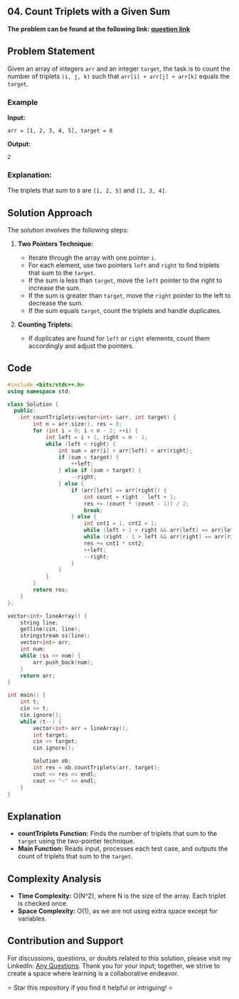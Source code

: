 ## 04. Count Triplets with a Given Sum

**The problem can be found at the following link: [question link](https://www.geeksforgeeks.org/problems/count-all-triplets-with-given-sum-in-sorted-array/1)**

## Problem Statement

Given an array of integers `arr` and an integer `target`, the task is to count the number of triplets `(i, j, k)` such that `arr[i] + arr[j] + arr[k]` equals the `target`.

### Example

**Input:**
```
arr = [1, 2, 3, 4, 5], target = 8
```

**Output:**
```
2
```

### Explanation:
The triplets that sum to `8` are `[1, 2, 5]` and `[1, 3, 4]`.

## Solution Approach

The solution involves the following steps:

1. **Two Pointers Technique:**
   - Iterate through the array with one pointer `i`.
   - For each element, use two pointers `left` and `right` to find triplets that sum to the `target`.
   - If the sum is less than `target`, move the `left` pointer to the right to increase the sum.
   - If the sum is greater than `target`, move the `right` pointer to the left to decrease the sum.
   - If the sum equals `target`, count the triplets and handle duplicates.

2. **Counting Triplets:**
   - If duplicates are found for `left` or `right` elements, count them accordingly and adjust the pointers.

## Code

```cpp
#include <bits/stdc++.h>
using namespace std;

class Solution {
  public:
    int countTriplets(vector<int> &arr, int target) {
        int n = arr.size(), res = 0;
        for (int i = 0; i < n - 2; ++i) {
            int left = i + 1, right = n - 1;
            while (left < right) {
                int sum = arr[i] + arr[left] + arr[right];
                if (sum < target) {
                    ++left;
                } else if (sum > target) {
                    --right;
                } else {
                    if (arr[left] == arr[right]) {
                        int count = right - left + 1;
                        res += (count * (count - 1)) / 2;
                        break;
                    } else {
                        int cnt1 = 1, cnt2 = 1;
                        while (left + 1 < right && arr[left] == arr[left + 1]) ++left, ++cnt1;
                        while (right - 1 > left && arr[right] == arr[right - 1]) --right, ++cnt2;
                        res += cnt1 * cnt2;
                        ++left;
                        --right;
                    }
                }
            }
        }
        return res;
    }
};

vector<int> lineArray() {
    string line;
    getline(cin, line);
    stringstream ss(line);
    vector<int> arr;
    int num;
    while (ss >> num) {
        arr.push_back(num);
    }
    return arr;
}

int main() {
    int t;
    cin >> t;
    cin.ignore();
    while (t--) {
        vector<int> arr = lineArray();
        int target;
        cin >> target;
        cin.ignore();

        Solution ob;
        int res = ob.countTriplets(arr, target);
        cout << res << endl;
        cout << "~" << endl;
    }
}
```

## Explanation

- **countTriplets Function:** Finds the number of triplets that sum to the `target` using the two-pointer technique.
- **Main Function:** Reads input, processes each test case, and outputs the count of triplets that sum to the `target`.

## Complexity Analysis

- **Time Complexity:** O(N^2), where N is the size of the array. Each triplet is checked once.
- **Space Complexity:** O(1), as we are not using extra space except for variables.

## Contribution and Support
For discussions, questions, or doubts related to this solution, please visit my LinkedIn: [Any Questions](https://www.linkedin.com/in/aniket-yadav-2162ab239/). Thank you for your input; together, we strive to create a space where learning is a collaborative endeavor.

⭐ Star this repository if you find it helpful or intriguing! ⭐

